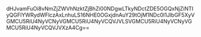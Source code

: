 dHJvamFuOi8vNmZjZWVhNzktZjBhZi00NDgwLTkyNDctZDE5OGQxNjZiNTIyQGFlYWRydWFlczAxLnhuLS16NHE0OGxjdnAuY29tOjM1NDc0I1JlbGF5XyVGMCU5RiU4NyVCNyVGMCU5RiU4NyVCQVJVLSVGMCU5RiU4NyVCNyVGMCU5RiU4NyVCQVJVXzA4Cg==